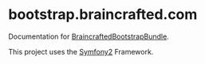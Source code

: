 bootstrap.braincrafted.com
==========================

Documentation for [BraincraftedBootstrapBundle](https://github.com/braincrafted/bootstrap-bundle).

This project uses the [Symfony2](http://symfony.com) Framework.
